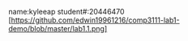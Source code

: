 name:kyleeap
student#:20446470
[https://github.com/edwin19961216/comp3111-lab1-demo/blob/master/lab1.1.png]